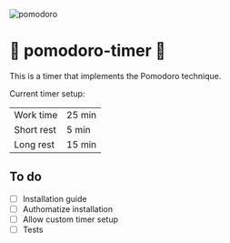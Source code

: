 ![pomodoro](https://user-images.githubusercontent.com/56130695/165381051-435bd500-1e8f-47b2-a07a-29a57063629a.gif)

# 🍅 pomodoro-timer 🍅
<p>This is a timer that implements the Pomodoro technique.</p>
<p>Current timer setup:</p>

<table>
<tr>
    <td>Work time</td>
    <td>25 min</td>
</tr>
<tr>
    <td>Short rest</td>
    <td>5 min</td>
</tr>
<tr>
    <td>Long rest</td>
    <td>15 min</td>
</tr>
</table>


## To do
- [ ] Installation guide
- [ ] Authomatize installation 
- [ ] Allow custom timer setup 
- [ ] Tests
